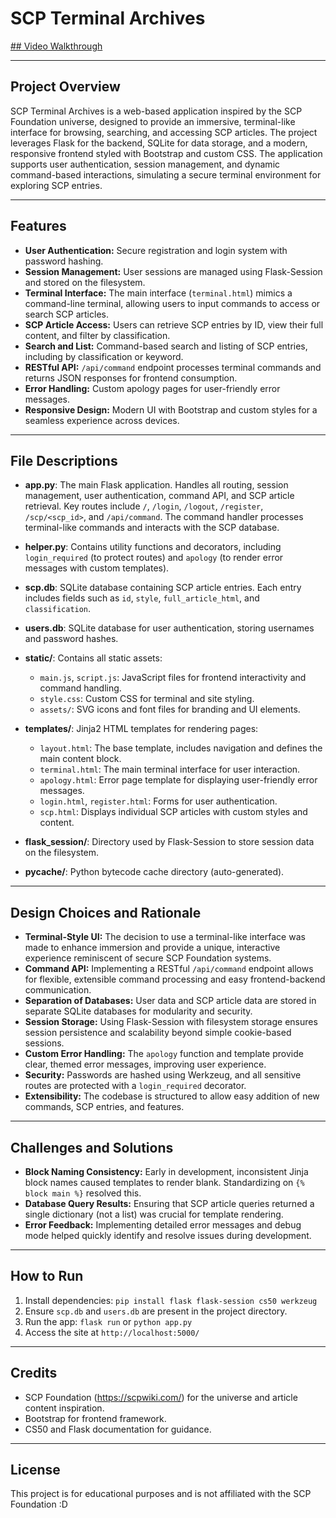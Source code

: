 # SCP Terminal Archives

[## Video Walkthrough](https://youtu.be/P0_IGH1cexk?si=oYdW42ipMgeWX6Q6)

---

## Project Overview

SCP Terminal Archives is a web-based application inspired by the SCP Foundation universe, designed to provide an immersive, terminal-like interface for browsing, searching, and accessing SCP articles. The project leverages Flask for the backend, SQLite for data storage, and a modern, responsive frontend styled with Bootstrap and custom CSS. The application supports user authentication, session management, and dynamic command-based interactions, simulating a secure terminal environment for exploring SCP entries.

---

## Features

- **User Authentication:** Secure registration and login system with password hashing.
- **Session Management:** User sessions are managed using Flask-Session and stored on the filesystem.
- **Terminal Interface:** The main interface (`terminal.html`) mimics a command-line terminal, allowing users to input commands to access or search SCP articles.
- **SCP Article Access:** Users can retrieve SCP entries by ID, view their full content, and filter by classification.
- **Search and List:** Command-based search and listing of SCP entries, including by classification or keyword.
- **RESTful API:** `/api/command` endpoint processes terminal commands and returns JSON responses for frontend consumption.
- **Error Handling:** Custom apology pages for user-friendly error messages.
- **Responsive Design:** Modern UI with Bootstrap and custom styles for a seamless experience across devices.

---

## File Descriptions

- **app.py**: The main Flask application. Handles all routing, session management, user authentication, command API, and SCP article retrieval. Key routes include `/`, `/login`, `/logout`, `/register`, `/scp/<scp_id>`, and `/api/command`. The command handler processes terminal-like commands and interacts with the SCP database.

- **helper.py**: Contains utility functions and decorators, including `login_required` (to protect routes) and `apology` (to render error messages with custom templates).

- **scp.db**: SQLite database containing SCP article entries. Each entry includes fields such as `id`, `style`, `full_article_html`, and `classification`.

- **users.db**: SQLite database for user authentication, storing usernames and password hashes.

- **static/**: Contains all static assets:
  - `main.js`, `script.js`: JavaScript files for frontend interactivity and command handling.
  - `style.css`: Custom CSS for terminal and site styling.
  - `assets/`: SVG icons and font files for branding and UI elements.

- **templates/**: Jinja2 HTML templates for rendering pages:
  - `layout.html`: The base template, includes navigation and defines the main content block.
  - `terminal.html`: The main terminal interface for user interaction.
  - `apology.html`: Error page template for displaying user-friendly error messages.
  - `login.html`, `register.html`: Forms for user authentication.
  - `scp.html`: Displays individual SCP articles with custom styles and content.

- **flask_session/**: Directory used by Flask-Session to store session data on the filesystem.

- **__pycache__/**: Python bytecode cache directory (auto-generated).

---

## Design Choices and Rationale

- **Terminal-Style UI:** The decision to use a terminal-like interface was made to enhance immersion and provide a unique, interactive experience reminiscent of secure SCP Foundation systems.
- **Command API:** Implementing a RESTful `/api/command` endpoint allows for flexible, extensible command processing and easy frontend-backend communication.
- **Separation of Databases:** User data and SCP article data are stored in separate SQLite databases for modularity and security.
- **Session Storage:** Using Flask-Session with filesystem storage ensures session persistence and scalability beyond simple cookie-based sessions.
- **Custom Error Handling:** The `apology` function and template provide clear, themed error messages, improving user experience.
- **Security:** Passwords are hashed using Werkzeug, and all sensitive routes are protected with a `login_required` decorator.
- **Extensibility:** The codebase is structured to allow easy addition of new commands, SCP entries, and features.

---

## Challenges and Solutions

- **Block Naming Consistency:** Early in development, inconsistent Jinja block names caused templates to render blank. Standardizing on `{% block main %}` resolved this.
- **Database Query Results:** Ensuring that SCP article queries returned a single dictionary (not a list) was crucial for template rendering.
- **Error Feedback:** Implementing detailed error messages and debug mode helped quickly identify and resolve issues during development.

---

## How to Run

1. Install dependencies: `pip install flask flask-session cs50 werkzeug`
2. Ensure `scp.db` and `users.db` are present in the project directory.
3. Run the app: `flask run` or `python app.py`
4. Access the site at `http://localhost:5000/`

---

## Credits

- SCP Foundation (https://scpwiki.com/) for the universe and article content inspiration.
- Bootstrap for frontend framework.
- CS50 and Flask documentation for guidance.

---

## License
This project is for educational purposes and is not affiliated with the SCP Foundation :D
